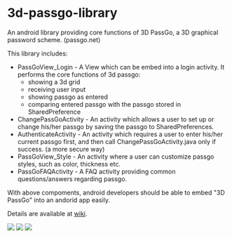 # 3d-passgo-library
An android library providing core functions of 3D PassGo, a 3D graphical password scheme. (passgo.net)

This library includes:

* PassGoView_Login - A View which can be embed into a login activity. It performs the core functions of 3d passgo:
  * showing a 3d grid
  * receiving user input
  * showing passgo as entered
  * comparing entered passgo with the passgo stored in SharedPreference
* ChangePassGoActivity - An activity which allows a user to set up or change his/her passgo by saving the passgo to SharedPreferences.
* AuthenticateActivity - An activity which requires a user to enter his/her current passgo first, and then call ChangePassGoActivity.java only if success. (a more secure way)
* PassGoView_Style - An activity where a user can customize passgo styles, such as color, thickness etc.
* PassGoFAQActivity - A FAQ activity providing common questions/answers regarding passgo.

With above compoments, android developers should be able to embed "3D PassGo" into an andorid app easily. 

Details are available at [wiki](https://github.com/3d-passgo/3d-passgo-library-android/wiki).

![](https://github.com/3d-passgo/3d-passgo-library-android/blob/master/images/p_login.jpg)     ![](https://github.com/3d-passgo/3d-passgo-library-android/blob/master/images/p_style.jpg)     ![](https://github.com/3d-passgo/3d-passgo-library-android/blob/master/images/p_gridsize.jpg)  
